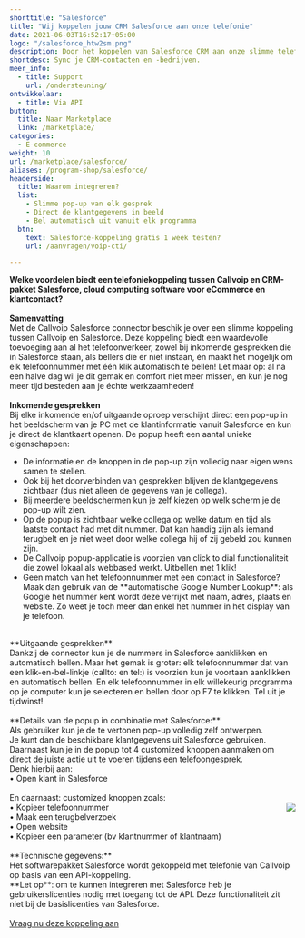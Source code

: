 ```yaml
---
shorttitle: "Salesforce"
title: "Wij koppelen jouw CRM Salesforce aan onze telefonie"
date: 2021-06-03T16:52:17+05:00
logo: "/salesforce_htw2sm.png"
description: Door het koppelen van Salesforce CRM aan onze slimme telefonie werk je een stuk efficienter.
shortdesc: Sync je CRM-contacten en -bedrijven.
meer_info:
  - title: Support
    url: /ondersteuning/
ontwikkelaar:
  - title: Via API
button:
  title: Naar Marketplace
  link: /marketplace/
categories:
  - E-commerce
weight: 10
url: /marketplace/salesforce/
aliases: /program-shop/salesforce/
headerside:
  title: Waarom integreren?
  list:
    - Slimme pop-up van elk gesprek
    - Direct de klantgegevens in beeld
    - Bel automatisch uit vanuit elk programma
  btn:
    text: Salesforce-koppeling gratis 1 week testen?
    url: /aanvragen/voip-cti/

---
```


**Welke voordelen biedt een telefoniekoppeling tussen Callvoip en CRM-pakket Salesforce, cloud computing software voor eCommerce en klantcontact?**<br>
<br>
**Samenvatting** <br>
Met de Callvoip Salesforce connector beschik je over een slimme koppeling tussen Callvoip en Salesforce. Deze koppeling biedt een waardevolle toevoeging aan al het telefoonverkeer, zowel bij inkomende gesprekken die in Salesforce staan, als bellers die er niet instaan, én maakt het mogelijk om elk telefoonnummer met één klik automatisch te bellen! Let maar op: al na een halve dag wil je dit gemak en comfort niet meer missen, en kun je nog meer tijd besteden aan je échte werkzaamheden!<br>
<br>
**Inkomende gesprekken**<br>
Bij elke inkomende en/of uitgaande oproep verschijnt direct een pop-up in het beeldscherm van je PC met de klantinformatie vanuit Salesforce en kun je direct de klantkaart openen. De popup heeft een aantal unieke eigenschappen:<br>
<div class="usp-list">
<ul>
<li>De informatie en de knoppen in de pop-up zijn volledig naar eigen wens samen te stellen.</li>
<li>Ook bij het doorverbinden van gesprekken blijven de klantgegevens zichtbaar (dus niet alleen de gegevens van je collega).</li>
<li>Bij meerdere beeldschermen kun je zelf kiezen op welk scherm je de pop-up wilt zien.</li>
<li>Op de popup is zichtbaar welke collega op welke datum en tijd als laatste contact had met dit nummer. Dat kan handig zijn als iemand terugbelt en je niet weet door welke collega hij of zij gebeld zou kunnen zijn.</li>
<li>De Callvoip popup-applicatie is voorzien van click to dial functionaliteit die zowel lokaal als webbased werkt. Uitbellen met 1 klik!</li>
<li>Geen match van het telefoonnummer met een contact in Salesforce? Maak dan gebruik van de **automatische Google Number Lookup**: als Google het nummer kent wordt deze verrijkt met naam, adres, plaats en website. Zo weet je toch meer dan enkel het nummer in het display van je telefoon.</li>
</ul>
</div>
<br>
**Uitgaande gesprekken**<br>
Dankzij de connector kun je de nummers in Salesforce aanklikken en automatisch bellen. Maar het gemak is groter: elk telefoonnummer dat van een klik-en-bel-linkje (callto: en tel:) is voorzien kun je voortaan aanklikken en automatisch bellen. En elk telefoonnummer in elk willekeurig programma op je computer kun je selecteren en bellen door op F7 te klikken. Tel uit je tijdwinst! <br>
<br>
**Details van de popup in combinatie met Salesforce:**<br>
Als gebruiker kun je de te vertonen pop-up volledig zelf ontwerpen. <br>
Je kunt dan de beschikbare klantgegevens uit Salesforce gebruiken.<br>
Daarnaast kun je in de popup tot 4 customized knoppen aanmaken om direct de juiste actie uit te voeren tijdens een telefoongesprek. <br>
Denk hierbij aan:<br>
• Open klant in Salesforce<br>
<br>
En daarnaast: customized knoppen zoals: <br><img src="https://res.cloudinary.com/callvoip/image/upload/popup_crm_jmr7fc.png" style="float:right">
• Kopieer telefoonnummer<br>
• Maak een terugbelverzoek<br>
• Open website <br>
• Kopieer een parameter (bv klantnummer of klantnaam) <br>
<br>
**Technische gegevens:**<br>
Het softwarepakket Salesforce wordt gekoppeld met telefonie van Callvoip op basis van een API-koppeling.<br>
**Let op**: om te kunnen integreren met Salesforce heb je gebruikerslicenties nodig met toegang tot de API. Deze functionaliteit zit niet bij de basislicenties van Salesforce. <br>
<br><a href="/aanvragen/voip-cti/" class="button">Vraag nu deze koppeling aan</a>
